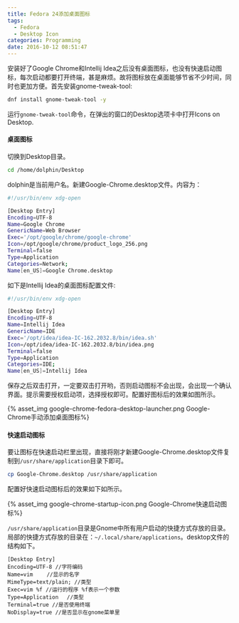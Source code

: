 ```yaml
---
title: Fedora 24添加桌面图标
tags:
  - Fedora
  - Desktop Icon
categories: Programming
date: 2016-10-12 08:51:47
---
```



安装好了Google Chrome和Intellij Idea之后没有桌面图标，也没有快速启动图标，每次启动都要打开终端，甚是麻烦。故将图标放在桌面能够节省不少时间，同时也更加方便。首先安装gnome-tweak-tool:

```Bash
dnf install gnome-tweak-tool -y
```

运行<code>gnome-tweak-tool</code>命令，在弹出的窗口的Desktop选项卡中打开Icons on Desktop.

<!-- more -->

#### 桌面图标

切换到Desktop目录。

```Bash
cd /home/dolphin/Desktop
```

dolphin是当前用户名。新建Google-Chrome.desktop文件。内容为：

```Bash
#!/usr/bin/env xdg-open

[Desktop Entry]
Encoding=UTF-8
Name=Google Chrome
GenericName=Web Browser
Exec='/opt/google/chrome/google-chrome'
Icon=/opt/google/chrome/product_logo_256.png
Terminal=false
Type=Application
Categories=Network;
Name[en_US]=Google Chrome.desktop
```

如下是Intellij Idea的桌面图标配置文件:

```Bash
#!/usr/bin/env xdg-open

[Desktop Entry]
Encoding=UTF-8
Name=Intellij Idea
GenericName=IDE
Exec='/opt/idea/idea-IC-162.2032.8/bin/idea.sh'
Icon=/opt/idea/idea-IC-162.2032.8/bin/idea.png
Terminal=false
Type=Application
Categories=IDE;
Name[en_US]=Intellij Idea
```

保存之后双击打开，一定要双击打开哟，否则启动图标不会出现，会出现一个确认界面。提示需要授权启动项，选择授权即可。配置好图标后的效果如图所示。

{% asset_img google-chrome-fedora-desktop-launcher.png Google-Chrome手动添加桌面图标%}


#### 快速启动图标

要让图标在快速启动栏里出现，直接将刚才新建Google-Chrome.desktop文件复制到<code>/usr/share/application</code>目录下即可。

```Bash
cp Google-Chrome.desktop /usr/share/application
```

配置好快速启动图标后的效果如下如所示。

{% asset_img google-chrome-startup-icon.png Google-Chrome快速启动图标%}


<code>/usr/share/application</code>目录是Gnome中所有用户启动的快捷方式存放的目录。局部的快捷方式存放的目录在：<code>~/.local/share/applications</code>。desktop文件的结构如下。

```
[Desktop Entry]
Encoding=UTF-8 //字符编码
Name=vim　　 //显示的名字
MimeType=text/plain; //类型
Exec=vim %f //运行的程序 %f表示一个参数
Type=Application　 //类型
Terminal=true //是否使用终端
NoDisplay=true //是否显示在gnome菜单里
```







